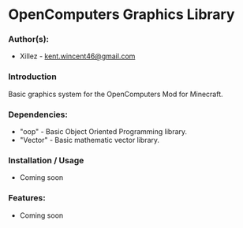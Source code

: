 # OpenComputers Graphics Library

### Author(s): ###

- Xillez - kent.wincent46@gmail.com

### Introduction

Basic graphics system for the OpenComputers Mod for Minecraft.

### Dependencies:

- "oop" - Basic Object Oriented Programming library.
- "Vector" - Basic mathematic vector library.

### Installation / Usage

- Coming soon

### Features: 

- Coming soon
